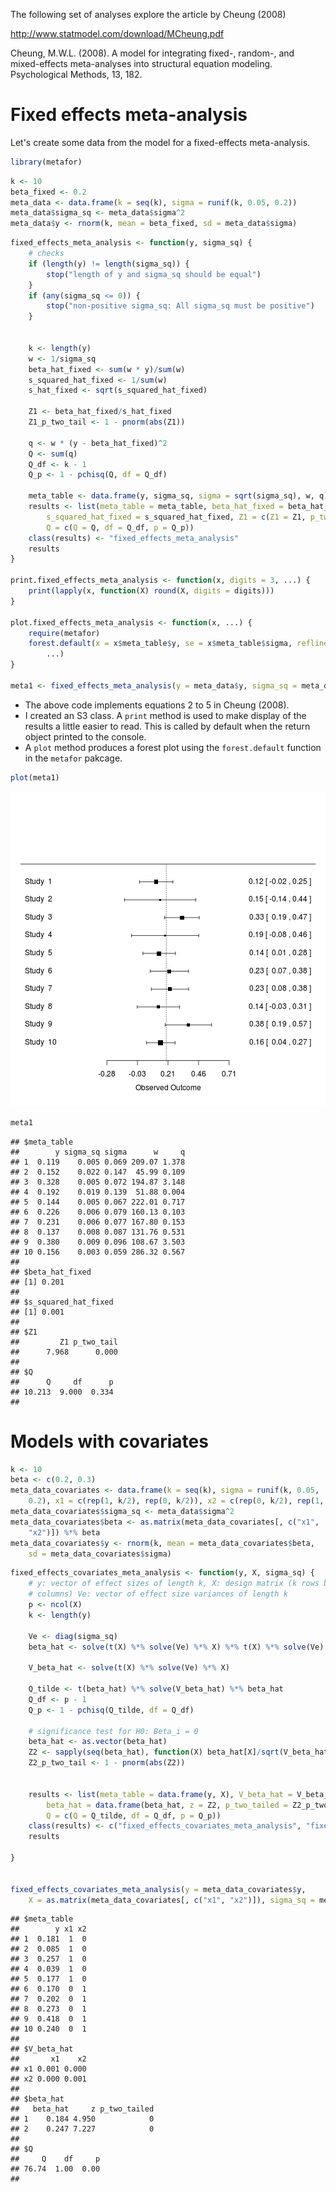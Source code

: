 The following set of analyses explore the article by Cheung (2008)

http://www.statmodel.com/download/MCheung.pdf

Cheung, M.W.L. (2008). A model for integrating fixed-, random-, and mixed-effects meta-analyses into structural equation modeling. Psychological Methods, 13, 182.

# Fixed effects meta-analysis
Let's create some data from the model for a fixed-effects meta-analysis.


```r
library(metafor)
```






```r
k <- 10
beta_fixed <- 0.2
meta_data <- data.frame(k = seq(k), sigma = runif(k, 0.05, 0.2))
meta_data$sigma_sq <- meta_data$sigma^2
meta_data$y <- rnorm(k, mean = beta_fixed, sd = meta_data$sigma)
```







```r
fixed_effects_meta_analysis <- function(y, sigma_sq) {
    # checks
    if (length(y) != length(sigma_sq)) {
        stop("length of y and sigma_sq should be equal")
    }
    if (any(sigma_sq <= 0)) {
        stop("non-positive sigma_sq: All sigma_sq must be positive")
    }
    
    
    k <- length(y)
    w <- 1/sigma_sq
    beta_hat_fixed <- sum(w * y)/sum(w)
    s_squared_hat_fixed <- 1/sum(w)
    s_hat_fixed <- sqrt(s_squared_hat_fixed)
    
    Z1 <- beta_hat_fixed/s_hat_fixed
    Z1_p_two_tail <- 1 - pnorm(abs(Z1))
    
    q <- w * (y - beta_hat_fixed)^2
    Q <- sum(q)
    Q_df <- k - 1
    Q_p <- 1 - pchisq(Q, df = Q_df)
    
    meta_table <- data.frame(y, sigma_sq, sigma = sqrt(sigma_sq), w, q)
    results <- list(meta_table = meta_table, beta_hat_fixed = beta_hat_fixed, 
        s_squared_hat_fixed = s_squared_hat_fixed, Z1 = c(Z1 = Z1, p_two_tail = Z1_p_two_tail), 
        Q = c(Q = Q, df = Q_df, p = Q_p))
    class(results) <- "fixed_effects_meta_analysis"
    results
}

print.fixed_effects_meta_analysis <- function(x, digits = 3, ...) {
    print(lapply(x, function(X) round(X, digits = digits)))
}

plot.fixed_effects_meta_analysis <- function(x, ...) {
    require(metafor)
    forest.default(x = x$meta_table$y, se = x$meta_table$sigma, refline = x$beta_hat_fixed, 
        ...)
}

meta1 <- fixed_effects_meta_analysis(y = meta_data$y, sigma_sq = meta_data$sigma_sq)
```




* The above code implements equations 2 to 5 in Cheung (2008).
* I created an S3 class. A `print` method is used to make display of the results a little easier to read. This is called by default when the return object printed to the console.
* A `plot` method produces a forest plot using the `forest.default` function in the `metafor` pakcage.



```r
plot(meta1)
```

![plot of chunk unnamed-chunk-4](figure/unnamed-chunk-4.png) 

```r
meta1
```

```
## $meta_table
##        y sigma_sq sigma      w     q
## 1  0.119    0.005 0.069 209.07 1.378
## 2  0.152    0.022 0.147  45.99 0.109
## 3  0.328    0.005 0.072 194.87 3.148
## 4  0.192    0.019 0.139  51.88 0.004
## 5  0.144    0.005 0.067 222.01 0.717
## 6  0.226    0.006 0.079 160.13 0.103
## 7  0.231    0.006 0.077 167.80 0.153
## 8  0.137    0.008 0.087 131.76 0.531
## 9  0.380    0.009 0.096 108.67 3.503
## 10 0.156    0.003 0.059 286.32 0.567
## 
## $beta_hat_fixed
## [1] 0.201
## 
## $s_squared_hat_fixed
## [1] 0.001
## 
## $Z1
##         Z1 p_two_tail 
##      7.968      0.000 
## 
## $Q
##      Q     df      p 
## 10.213  9.000  0.334 
## 
```




# Models with covariates


```r
k <- 10
beta <- c(0.2, 0.3)
meta_data_covariates <- data.frame(k = seq(k), sigma = runif(k, 0.05, 
    0.2), x1 = c(rep(1, k/2), rep(0, k/2)), x2 = c(rep(0, k/2), rep(1, k/2)))
meta_data_covariates$sigma_sq <- meta_data$sigma^2
meta_data_covariates$beta <- as.matrix(meta_data_covariates[, c("x1", 
    "x2")]) %*% beta
meta_data_covariates$y <- rnorm(k, mean = meta_data_covariates$beta, 
    sd = meta_data_covariates$sigma)
```






```r
fixed_effects_covariates_meta_analysis <- function(y, X, sigma_sq) {
    # y: vector of effect sizes of length k, X: design matrix (k rows by p
    # columns) Ve: vector of effect size variances of length k
    p <- ncol(X)
    k <- length(y)
    
    Ve <- diag(sigma_sq)
    beta_hat <- solve(t(X) %*% solve(Ve) %*% X) %*% t(X) %*% solve(Ve) %*% y
    
    V_beta_hat <- solve(t(X) %*% solve(Ve) %*% X)
    
    Q_tilde <- t(beta_hat) %*% solve(V_beta_hat) %*% beta_hat
    Q_df <- p - 1
    Q_p <- 1 - pchisq(Q_tilde, df = Q_df)
    
    # significance test for H0: Beta_i = 0
    beta_hat <- as.vector(beta_hat)
    Z2 <- sapply(seq(beta_hat), function(X) beta_hat[X]/sqrt(V_beta_hat[X, X]))
    Z2_p_two_tail <- 1 - pnorm(abs(Z2))
    
    
    results <- list(meta_table = data.frame(y, X), V_beta_hat = V_beta_hat, 
        beta_hat = data.frame(beta_hat, z = Z2, p_two_tailed = Z2_p_two_tail), 
        Q = c(Q = Q_tilde, df = Q_df, p = Q_p))
    class(results) <- c("fixed_effects_covariates_meta_analysis", "fixed_effects_meta_analysis")
    results
    
}


fixed_effects_covariates_meta_analysis(y = meta_data_covariates$y, 
    X = as.matrix(meta_data_covariates[, c("x1", "x2")]), sigma_sq = meta_data_covariates$sigma_sq)
```

```
## $meta_table
##        y x1 x2
## 1  0.181  1  0
## 2  0.085  1  0
## 3  0.257  1  0
## 4  0.039  1  0
## 5  0.177  1  0
## 6  0.170  0  1
## 7  0.202  0  1
## 8  0.273  0  1
## 9  0.418  0  1
## 10 0.240  0  1
## 
## $V_beta_hat
##       x1    x2
## x1 0.001 0.000
## x2 0.000 0.001
## 
## $beta_hat
##   beta_hat     z p_two_tailed
## 1    0.184 4.950            0
## 2    0.247 7.227            0
## 
## $Q
##     Q    df     p 
## 76.74  1.00  0.00 
## 
```





